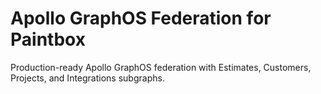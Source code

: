 # Apollo GraphOS Federation for Paintbox

Production-ready Apollo GraphOS federation with Estimates, Customers, Projects, and Integrations subgraphs.
